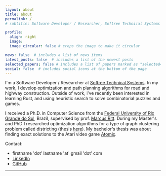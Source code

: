 ```yaml
---
layout: about
title: about
permalink: /
# subtitle: Software Developer / Researcher, Softree Technical Systems

profile:
  align: right
  image: 
  image_circular: false # crops the image to make it circular

news: false  # includes a list of news items
latest_posts: false  # includes a list of the newest posts
selected_papers: false # includes a list of papers marked as "selected={true}"
social: false  # includes social icons at the bottom of the page
---
```


I'm a Software Developer / Researcher at [Softree Technical Systems](www.softree.com). In my work, I develop optimization and path planning algorithms for road and highway construction. Outside of work, I've recently been interested in learning Rust, and using heuristic search to solve combinatorial puzzles and games.

I received a Ph.D. in Computer Science from the [Federal University of Rio Grande do Sul](http://inf.ufrgs.br), Brazil, supervised by prof. [Marcus Ritt](https://www.inf.ufrgs.br/~mrpritt/). During my Master's and PhD I researched optimization algorithms for a type of graph clustering problem called districting (thesis [here](https://lume.ufrgs.br/handle/10183/264005)). My bachelor's thesis was about finding exact solutions to the Atari video game [Atomix](https://github.com/AlexGliesch/atomix).

Contact:

- firstname 'dot' lastname 'at' gmail 'dot' com
- [LinkedIn](https://www.linkedin.com/in/alexgliesch/)
- [GitHub](https://github.com/AlexGliesch)

***